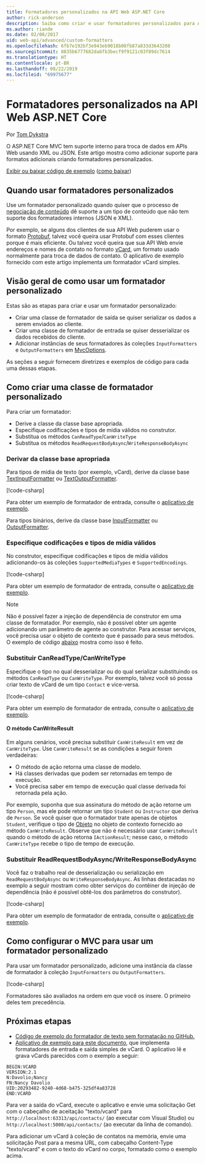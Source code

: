 ```yaml
---
title: Formatadores personalizados na API Web ASP.NET Core
author: rick-anderson
description: Saiba como criar e usar formatadores personalizados para APIs Web no ASP.NET Core.
ms.author: riande
ms.date: 02/08/2017
uid: web-api/advanced/custom-formatters
ms.openlocfilehash: 6fb7e192bf3e943eb9018b08fb87a833d3643208
ms.sourcegitcommit: 8835b6777682da6fb3becf9f9121c03f89dc7614
ms.translationtype: HT
ms.contentlocale: pt-BR
ms.lasthandoff: 08/22/2019
ms.locfileid: "69975677"
---
```

# <a name="custom-formatters-in-aspnet-core-web-api"></a>Formatadores personalizados na API Web ASP.NET Core

Por [Tom Dykstra](https://github.com/tdykstra)

O ASP.NET Core MVC tem suporte interno para troca de dados em APIs Web usando XML ou JSON. Este artigo mostra como adicionar suporte para formatos adicionais criando formatadores personalizados.

[Exibir ou baixar código de exemplo](https://github.com/aspnet/AspNetCore.Docs/tree/master/aspnetcore/web-api/advanced/custom-formatters/sample) ([como baixar](xref:index#how-to-download-a-sample))

## <a name="when-to-use-custom-formatters"></a>Quando usar formatadores personalizados

Use um formatador personalizado quando quiser que o processo de [negociação de conteúdo](xref:web-api/advanced/formatting#content-negotiation) dê suporte a um tipo de conteúdo que não tem suporte dos formatadores internos (JSON e XML).

Por exemplo, se alguns dos clientes de sua API Web puderem usar o formato [Protobuf](https://github.com/google/protobuf), talvez você queira usar Protobuf com esses clientes porque é mais eficiente. Ou talvez você queira que sua API Web envie endereços e nomes de contato no formato [vCard](https://wikipedia.org/wiki/VCard), um formato usado normalmente para troca de dados de contato. O aplicativo de exemplo fornecido com este artigo implementa um formatador vCard simples.

## <a name="overview-of-how-to-use-a-custom-formatter"></a>Visão geral de como usar um formatador personalizado

Estas são as etapas para criar e usar um formatador personalizado:

* Criar uma classe de formatador de saída se quiser serializar os dados a serem enviados ao cliente.
* Criar uma classe de formatador de entrada se quiser desserializar os dados recebidos do cliente.
* Adicionar instâncias de seus formatadores às coleções `InputFormatters` e `OutputFormatters` em [MvcOptions](/dotnet/api/microsoft.aspnetcore.mvc.mvcoptions).

As seções a seguir fornecem diretrizes e exemplos de código para cada uma dessas etapas.

## <a name="how-to-create-a-custom-formatter-class"></a>Como criar uma classe de formatador personalizado

Para criar um formatador:

* Derive a classe da classe base apropriada.
* Especifique codificações e tipos de mídia válidos no construtor.
* Substitua os métodos `CanReadType`/`CanWriteType`
* Substitua os métodos `ReadRequestBodyAsync`/`WriteResponseBodyAsync`
  
### <a name="derive-from-the-appropriate-base-class"></a>Derivar da classe base apropriada

Para tipos de mídia de texto (por exemplo, vCard), derive da classe base [TextInputFormatter](/dotnet/api/microsoft.aspnetcore.mvc.formatters.textinputformatter) ou [TextOutputFormatter](/dotnet/api/microsoft.aspnetcore.mvc.formatters.textoutputformatter).

[!code-csharp[](custom-formatters/sample/Formatters/VcardOutputFormatter.cs?name=classdef)]

Para obter um exemplo de formatador de entrada, consulte o [aplicativo de exemplo](https://github.com/aspnet/AspNetCore.Docs/tree/master/aspnetcore/web-api/advanced/custom-formatters/sample).

Para tipos binários, derive da classe base [InputFormatter](/dotnet/api/microsoft.aspnetcore.mvc.formatters.inputformatter) ou [OutputFormatter](/dotnet/api/microsoft.aspnetcore.mvc.formatters.outputformatter).

### <a name="specify-valid-media-types-and-encodings"></a>Especifique codificações e tipos de mídia válidos

No construtor, especifique codificações e tipos de mídia válidos adicionando-os às coleções `SupportedMediaTypes` e `SupportedEncodings`.

[!code-csharp[](custom-formatters/sample/Formatters/VcardOutputFormatter.cs?name=ctor&highlight=3,5-6)]

Para obter um exemplo de formatador de entrada, consulte o [aplicativo de exemplo](https://github.com/aspnet/AspNetCore.Docs/tree/master/aspnetcore/web-api/advanced/custom-formatters/sample).

> [!NOTE]
> Não é possível fazer a injeção de dependência de construtor em uma classe de formatador. Por exemplo, não é possível obter um agente adicionando um parâmetro de agente ao construtor. Para acessar serviços, você precisa usar o objeto de contexto que é passado para seus métodos. O exemplo de código [abaixo](#read-write) mostra como isso é feito.

### <a name="override-canreadtypecanwritetype"></a>Substituir CanReadType/CanWriteType

Especifique o tipo no qual desserializar ou do qual serializar substituindo os métodos `CanReadType` ou `CanWriteType`. Por exemplo, talvez você só possa criar texto de vCard de um tipo `Contact` e vice-versa.

[!code-csharp[](custom-formatters/sample/Formatters/VcardOutputFormatter.cs?name=canwritetype)]

Para obter um exemplo de formatador de entrada, consulte o [aplicativo de exemplo](https://github.com/aspnet/AspNetCore.Docs/tree/master/aspnetcore/web-api/advanced/custom-formatters/sample).

#### <a name="the-canwriteresult-method"></a>O método CanWriteResult

Em alguns cenários, você precisa substituir `CanWriteResult` em vez de `CanWriteType`. Use `CanWriteResult` se as condições a seguir forem verdadeiras:

* O método de ação retorna uma classe de modelo.
* Há classes derivadas que podem ser retornadas em tempo de execução.
* Você precisa saber em tempo de execução qual classe derivada foi retornada pela ação.

Por exemplo, suponha que sua assinatura do método de ação retorne um tipo `Person`, mas ele pode retornar um tipo `Student` ou `Instructor` que deriva de `Person`. Se você quiser que o formatador trate apenas de objetos `Student`, verifique o tipo de [Objeto](/dotnet/api/microsoft.aspnetcore.mvc.formatters.outputformattercanwritecontext.object#Microsoft_AspNetCore_Mvc_Formatters_OutputFormatterCanWriteContext_Object) no objeto de contexto fornecido ao método `CanWriteResult`. Observe que não é necessário usar `CanWriteResult` quando o método de ação retorna `IActionResult`; nesse caso, o método `CanWriteType` recebe o tipo de tempo de execução.

<a id="read-write"></a>

### <a name="override-readrequestbodyasyncwriteresponsebodyasync"></a>Substituir ReadRequestBodyAsync/WriteResponseBodyAsync

Você faz o trabalho real de desserialização ou serialização em `ReadRequestBodyAsync` ou `WriteResponseBodyAsync`. As linhas destacadas no exemplo a seguir mostram como obter serviços do contêiner de injeção de dependência (não é possível obtê-los dos parâmetros do construtor).

[!code-csharp[](custom-formatters/sample/Formatters/VcardOutputFormatter.cs?name=writeresponse&highlight=3-4)]

Para obter um exemplo de formatador de entrada, consulte o [aplicativo de exemplo](https://github.com/aspnet/AspNetCore.Docs/tree/master/aspnetcore/web-api/advanced/custom-formatters/sample).

## <a name="how-to-configure-mvc-to-use-a-custom-formatter"></a>Como configurar o MVC para usar um formatador personalizado

Para usar um formatador personalizado, adicione uma instância da classe de formatador à coleção `InputFormatters` ou `OutputFormatters`.

[!code-csharp[](custom-formatters/sample/Startup.cs?name=mvcoptions&highlight=3-4)]

Formatadores são avaliados na ordem em que você os insere. O primeiro deles tem precedência.

## <a name="next-steps"></a>Próximas etapas

* [Código de exemplo do formatador de texto sem formatação no GitHub.](https://github.com/aspnet/Entropy/tree/master/samples/Mvc.Formatters)
* [Aplicativo de exemplo para este documento](https://github.com/aspnet/AspNetCore.Docs/tree/master/aspnetcore/web-api/advanced/custom-formatters/sample), que implementa formatadores de entrada e saída simples de vCard. O aplicativo lê e grava vCards parecidos com o exemplo a seguir:

```
BEGIN:VCARD
VERSION:2.1
N:Davolio;Nancy
FN:Nancy Davolio
UID:20293482-9240-4d68-b475-325df4a83728
END:VCARD
```

Para ver a saída do vCard, execute o aplicativo e envie uma solicitação Get com o cabeçalho de aceitação "texto/vcard" para `http://localhost:63313/api/contacts/` (ao executar com Visual Studio) ou `http://localhost:5000/api/contacts/` (ao executar da linha de comando).

Para adicionar um vCard à coleção de contatos na memória, envie uma solicitação Post para a mesma URL, com cabeçalho Content-Type "texto/vcard" e com o texto do vCard no corpo, formatado como o exemplo acima.
